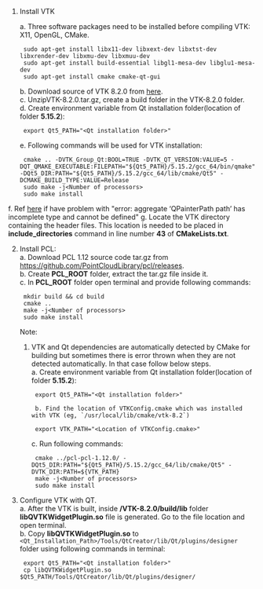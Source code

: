 1. Install VTK  

	a. Three software packages need to be installed before compiling VTK: X11, OpenGL, CMake.  
  
		sudo apt-get install libx11-dev libxext-dev libxtst-dev libxrender-dev libxmu-dev libxmuu-dev  
		sudo apt-get install build-essential libgl1-mesa-dev libglu1-mesa-dev  
		sudo apt-get install cmake cmake-qt-gui  

	b. Download source of VTK 8.2.0 from [here](https://vtk.org/download/).  
	c. UnzipVTK-8.2.0.tar.gz, create a build folder in the VTK-8.2.0 folder.  
	d. Create environment variable from Qt installation folder(location of folder **5.15.2**):  

		export Qt5_PATH="<Qt installation folder>"  

	e. Following commands will be used for VTK installation:  

		cmake .. -DVTK_Group_Qt:BOOL=TRUE -DVTK_QT_VERSION:VALUE=5 -DQT_QMAKE_EXECUTABLE:FILEPATH="${Qt5_PATH}/5.15.2/gcc_64/bin/qmake" -DQt5_DIR:PATH="${Qt5_PATH}/5.15.2/gcc_64/lib/cmake/Qt5" -DCMAKE_BUILD_TYPE:VALUE=Release  
		sudo make -j<Number of processors>  
		sudo make install  
f. Ref [here](https://gitlab.kitware.com/vtk/vtk/-/issues/18005) if have problem with "error: aggregate ‘QPainterPath path’ has incomplete type and cannot be defined"
    g. Locate the VTK directory containing the header files. This location is needed to be placed in **include_directories** command in line number **43** of **CMakeLists.txt**.  

2. Install PCL:  
    a. Download PCL 1.12 source code tar.gz from https://github.com/PointCloudLibrary/pcl/releases.  
    b. Create **PCL\_ROOT** folder, extract the tar.gz file inside it.  
    c. In **PCL\_ROOT** folder open terminal and provide following commands:  

		mkdir build && cd build  
		cmake ..  
		make -j<Number of processors>  
		sudo make install  
		
	Note:
	1. VTK and Qt dependencies are automatically detected by CMake for building but sometimes there is error thrown when they are not detected automatically. In that case follow below steps.  
		a. Create environment variable from Qt installation folder(location of folder **5.15.2**):   

			export Qt5_PATH="<Qt installation folder>"  

        	b. Find the location of VTKConfig.cmake which was installed with VTK (eg, `/usr/local/lib/cmake/vtk-8.2`)  
 
			export VTK_PATH="<Location of VTKConfig.cmake>"  

		c. Run following commands:  

            cmake ../pcl-pcl-1.12.0/ -DQt5_DIR:PATH="${Qt5_PATH}/5.15.2/gcc_64/lib/cmake/Qt5" -DVTK_DIR:PATH=${VTK_PATH}  
		    make -j<Number of processors>  
		    sudo make install  
		
3. Configure VTK with QT.  
	a. After the VTK is built, inside **/VTK-8.2.0/build/lib** folder **libQVTKWidgetPlugin.so** file is generated. Go to the file location and open terminal.  
	b. Copy **libQVTKWidgetPlugin.so** to `<Qt_Installation_Path>/Tools/QtCreator/lib/Qt/plugins/designer` folder using following commands in terminal:  
		
		export Qt5_PATH="<Qt installation folder>"  
		cp libQVTKWidgetPlugin.so $Qt5_PATH/Tools/QtCreator/lib/Qt/plugins/designer/
